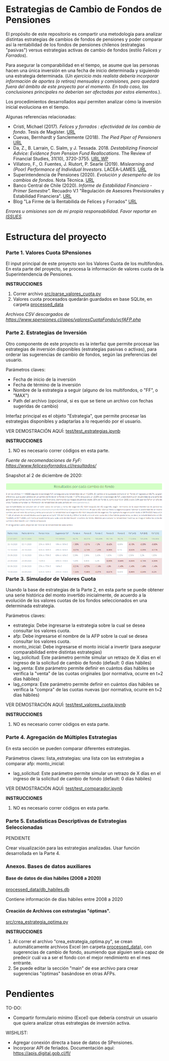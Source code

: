 # Estrategias de Cambio de Fondos de Pensiones

El propósito de este repositorio es compartir una metodología para analizar distintas estrategias de cambios de fondos de pensiones y poder comparar así la rentabilidad de los fondos de pensiones chilenos (estrategias "pasivas") versus estrategias activas de cambio de fondos (estilo *Felices y Forrados*).

Para asegurar la comparabilidad en el tiempo, se asume que las personas hacen una única inversión en una fecha de inicio determinada y siguiendo una estrategia determinada. (*Un ejercicio más realista debería incorporar información de aportes (o retiros) mensuales y comisiones, pero quedará fuera del ámbito de este proyecto por el momento. En todo caso, las conclusiones principales no deberían ser afectadas por estos elementos.*).

Los procedimientos desarrollados aquí permiten analizar cómo la inversión inicial evoluciona en el tiempo.

Algunas referencias relacionadas:

- Cristi, Michael (2017). *Felices y forrados : efectividad de los cambio de fondo*. Tesis de Magíster. [URL](http://repositorio.uchile.cl/handle/2250/149952)
- Cuevas, Bernhardt y Sanclemente (2018). *The Pied Piper of Pensioners* [URL](https://www.chapman.edu/research/institutes-and-centers/economic-science-institute/_files/ifree-papers-and-photos/bernhardt-piper_last-2018.pdf)
- Da, Z., B. Larrain, C. Sialm, y J. Tessada. 2018. *Destabilizing Financial Advice: Evidence from Pension Fund Reallocations*. The
Review of Financial Studies, 31(10), 3720-3755. [URL WP](http://economiayadministracion.uc.cl/personal/blarrain/papers/pension.pdf)
- Villatoro, F., O. Fuentes, J. Riutort, P. Searle (2019). *Mislearning and (Poor) Performance of Individual Investors*. LACEA-LAMES. [URL](https://sistemas.colmex.mx/Reportes/LACEALAMES/LACEA-LAMES2019_paper_526.pdf)
- Superintendencia de Pensiones (2020). *Evolución y desempeño de los cambios de fondos*. Nota Técnica. [URL](https://www.spensiones.cl/portal/institucional/594/articles-13911_recurso_1.pdf)
- Banco Central de Chile (2020). *Informe de Estabilidad Financiera - Primer Semestre".* Recuadro V.1 "Regulación de Asesores Previsionales y Estabilidad Financiera". [URL](https://www.bcentral.cl/documents/33528/2294181/IEF1_2020_rec_Regulacion_asesores.pdf)
- Blog "La Firme de la Rentabilida de Felices y Forrados" [URL](https://economistaflaite.com/2020/11/30/la-firme-de-la-rentabilida-de-felices-y-forrados/)


*Errores u omisiones son de mi propia responsabilidad. Favor reportar en [ISSUES](https://github.com/calvarad/fyf/issues).*

# Estructura del proyecto

### Parte 1. Valores Cuota SPensiones

El input principal de este proyecto son los Valores Cuota de los multifondos. En esta parte del proyecto, se procesa la información de valores cuota de la Superintendencia de Pensiones. 

**INSTRUCCIONES**

1. Correr archivo [src/parse_valores_cuota.py](/src/parse_valores_cuota.py)
2. Valores cuota procesados quedarán guardados en base SQLite, en carpeta [processed_data](/processed_data/)


*Archivos CSV descargados de https://www.spensiones.cl/apps/valoresCuotaFondo/vcfAFP.php*



### Parte 2. Estrategias de Inversión

Otro componente de este proyecto es la interfaz que permite procesar las estrategias de inversión disponibles (estrategias pasivas o activas), para orderar las sugerencias de cambio de fondos, según las preferencias del usuario.

Parámetros claves:
- Fecha de inicio de la inversión
- Fecha de término de la inversión
- Nombre de la estrategia a seguir (alguno de los multifondos, o "FF", o "MAX")
- Path del archivo (opcional, si es que se tiene un archivo con fechas sugeridas de cambio)

Interfaz principal es el objeto "Estrategia", que permite procesar las estrategias disponibles y adaptarlas a lo requerido por el usuario.


VER DEMOSTRACIÓN AQUÍ: [test/test_estrategias.ipynb](/test/test_estrategias.ipynb)


**INSTRUCCIONES**

1. NO es necesario correr códigos en esta parte. 



*Fuente de recomendaciones de FyF: https://www.felicesyforrados.cl/resultados/*

Snapshot al 2 de diciembre de 2020:

<img src="/src/snapshot_20201202.PNG"
     alt="snapshot"
     style="float: left; margin-right: 10px;" />



### Parte 3. Simulador de Valores Cuota

Usando la base de estrategias de la Parte 2, en esta parte se puede obtener una serie histórica del monto invertido inicialmente, de acuerdo a la evolución de los valores cuotas de los fondos seleccionados en una determinada estrategia.

Parámetros claves:
- estrategia: Debe ingresarse la estrategia sobre la cual se desea consultar los valores cuota.
- afp: Debe ingresarse el nombre de la AFP sobre la cual se desea consultar los valores cuota.
- monto_inicial: Debe ingresarse el monto inicial a invertir (para asegurar comparabilidad entre distintas estrategias)
- lag_solicitud: Este parámetro permite simular un retrazo de X días en el ingreso de la solicitud de cambio de fondo (default: 0 días hábiles)
- lag_venta: Este parámetro permite definir en cuántos días hábiles se verifica la "venta" de las cuotas originales (por normativa, ocurre en t+2 días hábiles)
- lag_compra: Este parámetro permite definir en cuántos días hábiles se verifica la "compra" de las cuotas nuevas (por normativa, ocurre en t+2 días hábiles)


VER DEMOSTRACIÓN AQUÍ: [test/test_valores_cuota.ipynb](/test/test_valores_cuota.ipynb)


**INSTRUCCIONES**

1. NO es necesario correr códigos en esta parte. 


### Parte 4. Agregación de Múltiples Estrategias

En esta sección se pueden comparar diferentes estrategias.

Parámetros claves:
lista_estrategias: una lista con las estrategias a comparar
afp: 
monto_inicial:
- lag_solicitud: Este parámetro permite simular un retrazo de X días en el ingreso de la solicitud de cambio de fondo (default: 0 días hábiles)


VER DEMOSTRACIÓN AQUÍ: [test/test_comparador.ipynb](/test/test_comparador.ipynb)


**INSTRUCCIONES**

1. NO es necesario correr códigos en esta parte. 

### Parte 5. Estadísticas Descriptivas de Estrategias Seleccionadas

PENDIENTE

Crear visualización para las estrategias analizadas. Usar función desarrollada en la Parte 4.


### Anexos. Bases de datos auxiliares

#### Base de datos de días hábiles (2008 a 2020)

[processed_data/db_habiles.db](/processed_data/db_habiles.db)

Contiene información de días hábiles entre 2008 a 2020


#### Creación de Archivos con estrategias "óptimas".

[src/crea_estrategia_optima.py](/src/crea_estrategia_optima.py)

**INSTRUCCIONES**

1. Al correr el archivo "crea_estrategia_optima.py", se crean automáticamente archivos Excel (en carpeta [processed_data](/processed_data/)), con sugerencias de cambio de fondo, asumiendo que alguien sería capaz de predecir cuál va a ser el fondo con el mejor rendimiento en el mes entrante.
2. Se puede editar la sección "main" de ese archivo para crear sugerencias "óptimas" basándose en otras AFPs. 



# Pendientes

TO-DO:
- Compartir formulario mínimo (Excel) que debería construir un usuario que quiera analizar otras estrategias de inversión activa.

WISHLIST:
- Agregar conexión directa a base de datos de SPensiones.
- Incorporar API de feriados. Documentación aquí: https://apis.digital.gob.cl/fl/
